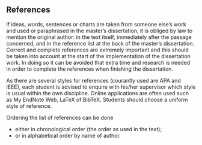 ## References

If ideas, words, sentences or charts are taken from someone else’s work and used or
paraphrased in the master’s dissertation, it is obliged by law to mention the original author: in
the text itself, immediately after the passage concerned, and in the reference list at the back
of the master’s dissertation.
Correct and complete references are extremely important and this should be taken into
account at the start of the implementation of the dissertation work. In doing so it can be
avoided that extra time and research is needed in order to complete the references when
finishing the dissertation.

As there are several styles for references (courantly used are APA and IEEE), each student
is advised to enquire with his/her supervisor which style is usual within the own discipline.
Online applications are often used such as My EndNote Web, LaTeX of BibTeX. Students
should choose a uniform style of reference.

Ordering the list of references can be done
- either in chronological order (the order as used in the text);
- or in alphabetical order by name of author.
